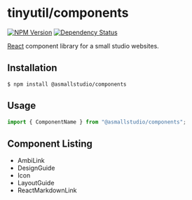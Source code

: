 # tinyutil/components

[![NPM Version][npm-image]][npm-url]
[![Dependency Status][deps-image]][deps-url]

[React](https://reactjs.org/) component library for a small studio websites.

## Installation

```shell
$ npm install @asmallstudio/components
```

## Usage

```javascript
import { ComponentName } from "@asmallstudio/components";
```

## Component Listing

- AmbiLink
- DesignGuide
- Icon
- LayoutGuide
- ReactMarkdownLink

[npm-image]: https://img.shields.io/npm/v/@asmallstudio/components.svg?style=flat
[npm-url]: https://www.npmjs.com/package/@asmallstudio/components
[deps-image]: https://img.shields.io/david/asmallstudio/tinyutil?path=packages%2Fcomponents
[deps-url]: https://david-dm.org/asmallstudio/tinyutil?path=packages/components
